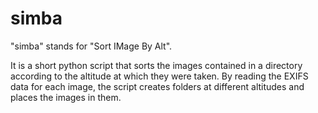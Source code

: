 # simba
"simba" stands for "Sort IMage By Alt". 

It is a short python script that sorts the images contained in a directory according to the altitude at which they were taken. 
By reading the EXIFS data for each image, the script creates folders at different altitudes and places the images in them.
